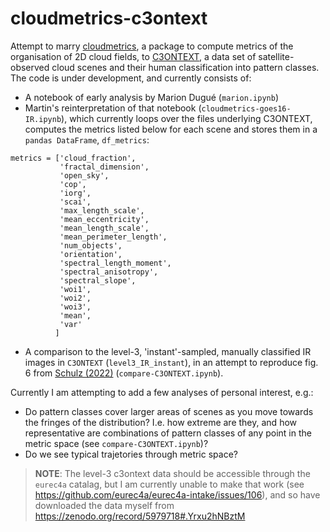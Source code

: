 # cloudmetrics-c3ontext
Attempt to marry [cloudmetrics](https://github.com/cloudsci/cloudmetrics), a package to compute metrics of the organisation of 2D cloud fields, to [C3ONTEXT](https://github.com/observingClouds/C3ONTEXT), a data set of satellite-observed cloud scenes and their human classification into pattern classes.
The code is under development, and currently consists of:
- A notebook of early analysis by Marion Dugué (`marion.ipynb`)
- Martin's reinterpretation of that notebook (`cloudmetrics-goes16-IR.ipynb`), which currently loops over the files underlying C3ONTEXT, computes the metrics listed below for each scene and stores them in a `pandas DataFrame`, `df_metrics`:
```
metrics = ['cloud_fraction',
           'fractal_dimension',
           'open_sky',
           'cop',
           'iorg',
           'scai',
           'max_length_scale',
           'mean_eccentricity',
           'mean_length_scale',
           'mean_perimeter_length',
           'num_objects',
           'orientation',
           'spectral_length_moment',
           'spectral_anisotropy',
           'spectral_slope',
           'woi1',
           'woi2',
           'woi3',
           'mean',
           'var'
          ]
```
- A comparison to the level-3, 'instant'-sampled, manually classified IR images in `C3ONTEXT` (`level3_IR_instant`), in an attempt to reproduce fig. 6 from [Schulz (2022)](https://doi.org/10.5194/essd-14-1233-2022) (`compare-C3ONTEXT.ipynb`).

Currently I am attempting to add a few analyses of personal interest, e.g.:
- Do pattern classes cover larger areas of scenes as you move towards the fringes of the distribution? I.e. how extreme are they, and how representative are combinations of pattern classes of any point in the metric space (see `compare-C3ONTEXT.ipynb`)?
- Do we see typical trajetories through metric space?

> **NOTE**: The level-3 c3ontext data should be accessible through the `eurec4a` catalag, but I am currently unable to make that work  (see https://github.com/eurec4a/eurec4a-intake/issues/106), and so have downloaded the data myself from https://zenodo.org/record/5979718#.Yrxu2hNBztM
